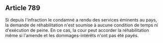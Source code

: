 Article 789
----
Si depuis l'infraction le condamné a rendu des services éminents au pays, la
demande de réhabilitation n'est soumise à aucune condition de temps ni
d'exécution de peine. En ce cas, la cour peut accorder la réhabilitation même si
l'amende et les dommages-intérêts n'ont pas été payés.
